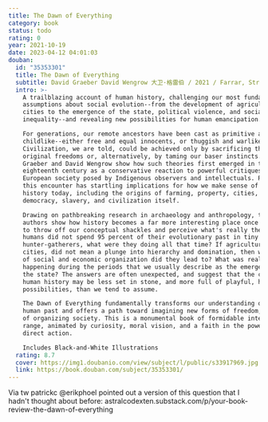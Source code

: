 ```yaml
---
title: The Dawn of Everything
category: book
status: todo
rating: 0
year: 2021-10-19
date: 2023-04-12 04:01:03
douban:
  id: "35353301"
  title: The Dawn of Everything
  subtitle: David Graeber David Wengrow 大卫·格雷伯 / 2021 / Farrar, Straus and Giroux
  intro: >-
    A trailblazing account of human history, challenging our most fundamental
    assumptions about social evolution--from the development of agriculture and
    cities to the emergence of the state, political violence, and social
    inequality--and revealing new possibilities for human emancipation.

    For generations, our remote ancestors have been cast as primitive and
    childlike--either free and equal innocents, or thuggish and warlike.
    Civilization, we are told, could be achieved only by sacrificing those
    original freedoms or, alternatively, by taming our baser instincts. David
    Graeber and David Wengrow show how such theories first emerged in the
    eighteenth century as a conservative reaction to powerful critiques of
    European society posed by Indigenous observers and intellectuals. Revisiting
    this encounter has startling implications for how we make sense of human
    history today, including the origins of farming, property, cities,
    democracy, slavery, and civilization itself.

    Drawing on pathbreaking research in archaeology and anthropology, the
    authors show how history becomes a far more interesting place once we learn
    to throw off our conceptual shackles and perceive what's really there. If
    humans did not spend 95 percent of their evolutionary past in tiny bands of
    hunter-gatherers, what were they doing all that time? If agriculture, and
    cities, did not mean a plunge into hierarchy and domination, then what kinds
    of social and economic organization did they lead to? What was really
    happening during the periods that we usually describe as the emergence of
    the state? The answers are often unexpected, and suggest that the course of
    human history may be less set in stone, and more full of playful, hopeful
    possibilities, than we tend to assume.

    The Dawn of Everything fundamentally transforms our understanding of the
    human past and offers a path toward imagining new forms of freedom, new ways
    of organizing society. This is a monumental book of formidable intellectual
    range, animated by curiosity, moral vision, and a faith in the power of
    direct action.

    Includes Black-and-White Illustrations
  rating: 8.7
  cover: https://img1.doubanio.com/view/subject/l/public/s33917969.jpg
  link: https://book.douban.com/subject/35353301/
---
```


Via tw patrickc @erikphoel pointed out a version of this question that I hadn't thought about before: astralcodexten.substack.com/p/your-book-review-the-dawn-of-everything